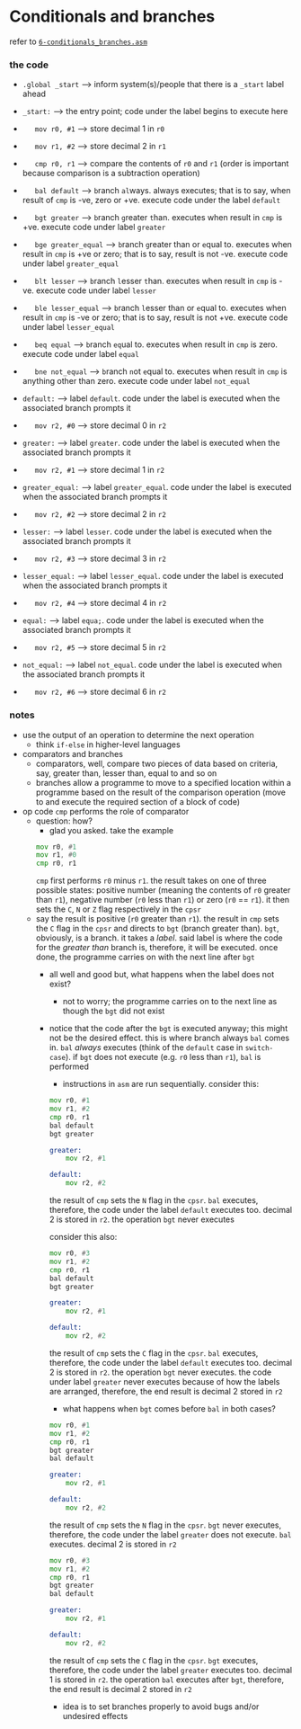 # Conditionals and branches
refer to [`6-conditionals_branches.asm`](./6-conditionals_branches.asm)

### the code
* `.global _start` --> inform system(s)/people that there is a `_start` label ahead 
* `_start:` --> the entry point; code under the label begins to execute here
* `   mov r0, #1` --> store decimal 1 in `r0`
* `   mov r1, #2` --> store decimal 2 in `r1`
* `   cmp r0, r1` --> compare the contents of `r0` and `r1` (order is important because comparison is a subtraction operation)
* `   bal default` --> `b`ranch `al`ways. always executes; that is to say, when result of `cmp` is -ve, zero or +ve. execute code under the label `default`
* `   bgt greater` --> `b`ranch `g`reater `t`han. executes when result in `cmp` is +ve. execute code under label `greater`
* `   bge greater_equal` --> `b`ranch `g`reater than or `e`qual to. executes when result in `cmp` is +ve or zero; that is to say, result is not -ve. execute code under label `greater_equal`
* `   blt lesser` --> `b`ranch `l`esser `t`han. executes when result in `cmp` is -ve. execute code under label `lesser`
* `   ble lesser_equal` --> `b`ranch `l`esser than or `e`qual to. executes when result in `cmp` is -ve or zero; that is to say, result is not +ve. execute code under label `lesser_equal`
* `   beq equal` --> `b`ranch `eq`ual to. executes when result in `cmp` is zero. execute code under label `equal`
* `   bne not_equal` --> `b`ranch `n`ot `e`qual to. executes when result in `cmp` is anything other than zero. execute code under label `not_equal`

* `default:` --> label `default`. code under the label is executed when the associated branch prompts it
* `   mov r2, #0` --> store decimal 0 in `r2`

* `greater:` --> label `greater`. code under the label is executed when the associated branch prompts it
* `   mov r2, #1` --> store decimal 1 in `r2`

* `greater_equal:` --> label `greater_equal`. code under the label is executed when the associated branch prompts it
* `   mov r2, #2` --> store decimal 2 in `r2`

* `lesser:` --> label `lesser`. code under the label is executed when the associated branch prompts it
* `   mov r2, #3` --> store decimal 3 in `r2`

* `lesser_equal:` --> label `lesser_equal`. code under the label is executed when the associated branch prompts it
* `   mov r2, #4` --> store decimal 4 in `r2`

* `equal:` --> label `equa;`. code under the label is executed when the associated branch prompts it
* `   mov r2, #5` --> store decimal 5 in `r2`

* `not_equal:` --> label `not_equal`. code under the label is executed when the associated branch prompts it
* `   mov r2, #6` --> store decimal 6 in `r2`

### notes
* use the output of an operation to determine the next operation
    * think `if-else` in higher-level languages
* comparators and branches
    * comparators, well, compare two pieces of data based on criteria, say, greater than, lesser than, equal to and so on
    * branches allow a programme to move to a specified location within a programme based on the result of the comparison operation (move to and execute the required section of a block of code)
* op code `cmp` performs the role of comparator
    * question: how?
        * glad you asked. take the example 
        ~~~asm
        mov r0, #1
        mov r1, #0
        cmp r0, r1
        ~~~
        `cmp` first performs `r0` minus `r1`. the result takes on one of three possible states:  positive number (meaning the contents of `r0` greater than `r1`), negative number (`r0` less than `r1`) or zero (`r0` == `r1`). it then sets the `C`, `N` or `Z` flag respectively in the `cpsr`
    * say the result is positive (`r0` greater than `r1`). the result in `cmp` sets the `C` flag in the `cpsr` and directs to `bgt` (branch greater than). `bgt`, obviously, is a branch. it takes a _label_. said label is where the code for the _greater than_ branch is, therefore, it will be executed. once done, the programme carries on with the next line after `bgt` 
        * all well and good but, what happens when the label does not exist?
            * not to worry; the programme carries on to the next line as though the `bgt` did not exist
        * notice that the code after the `bgt` is executed anyway; this might not be the desired effect. this is where branch always `bal` comes in. `bal` _always_ executes (think of the `default` case in `switch-case`). if `bgt` does not execute (e.g. `r0` less than `r1`), `bal` is performed
            * instructions in `asm` are run sequentially. consider this:
            ~~~asm
            mov r0, #1
            mov r1, #2
            cmp r0, r1
            bal default
            bgt greater

            greater:
                mov r2, #1

            default:
                mov r2, #2
            ~~~
            the result of `cmp` sets the `N` flag in the `cpsr`. `bal` executes, therefore, the code under the label `default` executes too. decimal 2 is stored in `r2`. the operation `bgt` never executes

            consider this also:
            ~~~asm
            mov r0, #3
            mov r1, #2
            cmp r0, r1
            bal default
            bgt greater

            greater:
                mov r2, #1

            default:
                mov r2, #2
            ~~~
            the result of `cmp` sets the `C` flag in the `cpsr`. `bal` executes, therefore, the code under the label `default` executes too. decimal 2 is stored in `r2`. the operation `bgt` never executes. the code under label `greater` never executes because of how the labels are arranged, therefore, the end result is decimal 2 stored in `r2`
            * what happens when `bgt` comes before `bal` in both cases?
            ~~~asm
            mov r0, #1
            mov r1, #2
            cmp r0, r1
            bgt greater
            bal default

            greater:
                mov r2, #1

            default:
                mov r2, #2
            ~~~
            the result of `cmp` sets the `N` flag in the `cpsr`. `bgt`  never executes, therefore, the code under the label `greater` does not execute. `bal` executes. decimal 2 is stored in `r2`

            ~~~asm
            mov r0, #3
            mov r1, #2
            cmp r0, r1
            bgt greater
            bal default

            greater:
                mov r2, #1

            default:
                mov r2, #2
            ~~~
            the result of `cmp` sets the `C` flag in the `cpsr`. `bgt` executes, therefore, the code under the label `greater` executes too. decimal 1 is stored in `r2`. the operation `bal` executes after `bgt`, therefore, the end result is decimal 2 stored in `r2`
            * idea is to set branches properly to avoid bugs and/or undesired effects
